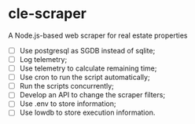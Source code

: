 # cle-scraper
A Node.js-based web scraper for real estate properties

- [ ] Use postgresql as SGDB instead of sqlite;
- [ ] Log telemetry;
- [ ] Use telemetry to calculate remaining time;
- [ ] Use cron to run the script automatically;
- [ ] Run the scripts concurrently;
- [ ] Develop an API to change the scraper filters;
- [ ] Use .env to store information;
- [ ] Use lowdb to store execution information.